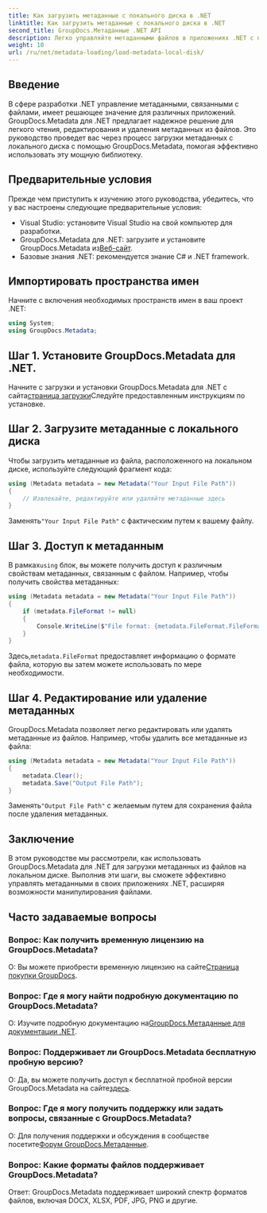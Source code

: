 ```yaml
---
title: Как загрузить метаданные с локального диска в .NET
linktitle: Как загрузить метаданные с локального диска в .NET
second_title: GroupDocs.Метаданные .NET API
description: Легко управляйте метаданными файлов в приложениях .NET с помощью GroupDocs.Metadata, предоставляющего расширенные возможности манипулирования файлами.
weight: 10
url: /ru/net/metadata-loading/load-metadata-local-disk/
---
```

## Введение
В сфере разработки .NET управление метаданными, связанными с файлами, имеет решающее значение для различных приложений. GroupDocs.Metadata для .NET предлагает надежное решение для легкого чтения, редактирования и удаления метаданных из файлов. Это руководство проведет вас через процесс загрузки метаданных с локального диска с помощью GroupDocs.Metadata, помогая эффективно использовать эту мощную библиотеку.
## Предварительные условия
Прежде чем приступить к изучению этого руководства, убедитесь, что у вас настроены следующие предварительные условия:
- Visual Studio: установите Visual Studio на свой компьютер для разработки.
-  GroupDocs.Metadata для .NET: загрузите и установите GroupDocs.Metadata из[Веб-сайт](https://releases.groupdocs.com/metadata/net/).
- Базовые знания .NET: рекомендуется знание C# и .NET framework.

## Импортировать пространства имен
Начните с включения необходимых пространств имен в ваш проект .NET:
```csharp
using System;
using GroupDocs.Metadata;
```
## Шаг 1. Установите GroupDocs.Metadata для .NET.
 Начните с загрузки и установки GroupDocs.Metadata для .NET с сайта[страница загрузки](https://releases.groupdocs.com/metadata/net/)Следуйте предоставленным инструкциям по установке.
## Шаг 2. Загрузите метаданные с локального диска
Чтобы загрузить метаданные из файла, расположенного на локальном диске, используйте следующий фрагмент кода:
```csharp
using (Metadata metadata = new Metadata("Your Input File Path"))
{
    // Извлекайте, редактируйте или удаляйте метаданные здесь
}
```
 Заменять`"Your Input File Path"` с фактическим путем к вашему файлу.
## Шаг 3. Доступ к метаданным
 В рамках`using` блок, вы можете получить доступ к различным свойствам метаданных, связанным с файлом. Например, чтобы получить свойства метаданных:
```csharp
using (Metadata metadata = new Metadata("Your Input File Path"))
{
    if (metadata.FileFormat != null)
    {
        Console.WriteLine($"File format: {metadata.FileFormat.FileFormatType}");
    }
}
```
 Здесь,`metadata.FileFormat` предоставляет информацию о формате файла, которую вы затем можете использовать по мере необходимости.
## Шаг 4. Редактирование или удаление метаданных
GroupDocs.Metadata позволяет легко редактировать или удалять метаданные из файлов. Например, чтобы удалить все метаданные из файла:
```csharp
using (Metadata metadata = new Metadata("Your Input File Path"))
{
    metadata.Clear();
    metadata.Save("Output File Path");
}
```
 Заменять`"Output File Path"` с желаемым путем для сохранения файла после удаления метаданных.

## Заключение
В этом руководстве мы рассмотрели, как использовать GroupDocs.Metadata для .NET для загрузки метаданных из файлов на локальном диске. Выполнив эти шаги, вы сможете эффективно управлять метаданными в своих приложениях .NET, расширяя возможности манипулирования файлами.

## Часто задаваемые вопросы
### Вопрос: Как получить временную лицензию на GroupDocs.Metadata?
 О: Вы можете приобрести временную лицензию на сайте[Страница покупки GroupDocs](https://purchase.groupdocs.com/temporary-license/).
### Вопрос: Где я могу найти подробную документацию по GroupDocs.Metadata?
 О: Изучите подробную документацию на[GroupDocs.Метаданные для документации .NET](https://tutorials.groupdocs.com/metadata/net/).
### Вопрос: Поддерживает ли GroupDocs.Metadata бесплатную пробную версию?
 О: Да, вы можете получить доступ к бесплатной пробной версии GroupDocs.Metadata на сайте[здесь](https://releases.groupdocs.com/).
### Вопрос: Где я могу получить поддержку или задать вопросы, связанные с GroupDocs.Metadata?
 О: Для получения поддержки и обсуждения в сообществе посетите[Форум GroupDocs.Метаданные](https://forum.groupdocs.com/c/metadata/14).
### Вопрос: Какие форматы файлов поддерживает GroupDocs.Metadata?
Ответ: GroupDocs.Metadata поддерживает широкий спектр форматов файлов, включая DOCX, XLSX, PDF, JPG, PNG и другие.